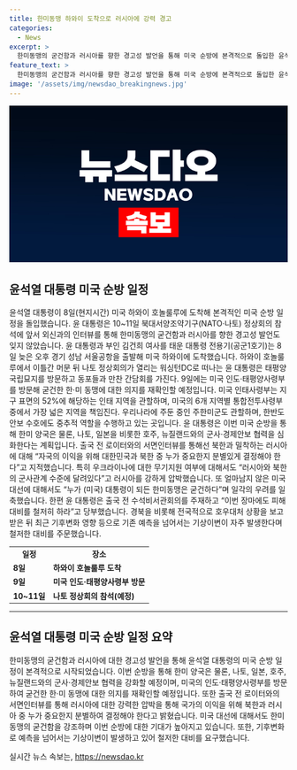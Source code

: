 ```yaml
---
title: 한미동맹 하와이 도착으로 러시아에 강력 경고
categories:
  - News
excerpt: >
  한미동맹의 굳건함과 러시아를 향한 경고성 발언을 통해 미국 순방에 본격적으로 돌입한 윤석열 대통령. 경기 성남 서울공항을 출발해 미국 하와이에 도착한 윤 대통령은 태평양 국립묘지를 방문하고 동포들과 만찬 간담회를 가진 뒤, 미국 인도·태평양사령부를 방문하여 한·미 동맹에 대한 의지를 재확인할 예정이다. 이와 함께 윤 대통령은 나토, 일본, 호주, 뉴질랜드와의 군사·경제안보 협력을 강화할 계획이며, 러시아에 대한 강력한 압박을 예고하였다. 또한 기후변화로 예측을 넘어서는 기상이변에 대비하는 것을 촉구했다.
feature_text: >
  한미동맹의 굳건함과 러시아를 향한 경고성 발언을 통해 미국 순방에 본격적으로 돌입한 윤석열 대통령. 경기 성남 서울공항을 출발해 미국 하와이에 도착한 윤 대통령은 태평양 국립묘지를 방문하고 동포들과 만찬 간담회를 가진 뒤, 미국 인도·태평양사령부를 방문하여 한·미 동맹에 대한 의지를 재확인할 예정이다. 이와 함께 윤 대통령은 나토, 일본, 호주, 뉴질랜드와의 군사·경제안보 협력을 강화할 계획이며, 러시아에 대한 강력한 압박을 예고하였다. 또한 기후변화로 예측을 넘어서는 기상이변에 대비하는 것을 촉구했다.
image: '/assets/img/newsdao_breakingnews.jpg'
---
```


<p><img src="/assets/img/newsdao_breakingnews.jpg" alt="ontimetimes 속보" /></p>

<h2>윤석열 대통령 미국 순방 일정</h2>

<p data-ke-size="size16">윤석열 대통령이 8일(현지시간) 미국 하와이 호놀룰루에 도착해 본격적인 미국 순방 일정을 돌입했습니다. 윤 대통령은 10~11일 북대서양조약기구(NATO·나토) 정상회의 참석에 앞서 외신과의 인터뷰를 통해 한미동맹의 굳건함과 러시아를 향한 경고성 발언도 잊지 않았습니다. 윤 대통령과 부인 김건희 여사를 태운 대통령 전용기(공군1호기)는 8일 늦은 오후 경기 성남 서울공항을 출발해 미국 하와이에 도착했습니다. 하와이 호놀룰루에서 이틀간 머문 뒤 나토 정상회의가 열리는 워싱턴DC로 떠나는 윤 대통령은 태평양 국립묘지를 방문하고 동포들과 만찬 간담회를 가진다. 9일에는 미국 인도·태평양사령부를 방문해 굳건한 한·미 동맹에 대한 의지를 재확인할 예정입니다. 미국 인태사령부는 지구 표면의 52%에 해당하는 인태 지역을 관할하며, 미국의 6개 지역별 통합전투사령부 중에서 가장 넓은 지역을 책임진다. 우리나라에 주둔 중인 주한미군도 관할하며, 한반도 안보 수호에도 중추적 역할을 수행하고 있는 곳입니다. 윤 대통령은 이번 미국 순방을 통해 한미 양국은 물론, 나토, 일본을 비롯한 호주, 뉴질랜드와의 군사·경제안보 협력을 심화한다는 계획입니다. 출국 전 로이터와의 서면인터뷰를 통해선 북한과 밀착하는 러시아에 대해 “자국의 이익을 위해 대한민국과 북한 중 누가 중요한지 분별있게 결정해야 한다”고 지적했습니다. 특히 우크라이나에 대한 무기지원 여부에 대해서도 “러시아와 북한의 군사관계 수준에 달려있다”고 러시아를 강하게 압박했습니다. 또 얼마남지 않은 미국 대선에 대해서도 “누가 (미국) 대통령이 되든 한미동맹은 굳건하다”며 일각의 우려를 일축했습니다. 한편 윤 대통령은 출국 전 수석비서관회의를 주재하고 “이번 장마에도 피해 대비를 철저히 하라”고 당부했습니다. 경북을 비롯해 전국적으로 호우대처 상황을 보고받은 뒤 최근 기후변화 영향 등으로 기존 예측을 넘어서는 기상이변이 자주 발생한다며 철저한 대비를 주문했습니다.</p>

<table>
  <tbody>
    <tr>
      <td style="text-align: center; height: 17px;"><b>일정</b></td>
      <td style="text-align: center; height: 17px;"><b>장소</b></td>
    </tr>
    <tr>
      <td style="text-align: left; height: 17px;"><b>8일</b></td>
      <td style="text-align: left; height: 17px;"><b>하와이 호놀룰루 도착</b></td>
    </tr>
    <tr>
      <td style="text-align: left; height: 17px;"><b>9일</b></td>
      <td style="text-align: left; height: 17px;"><b>미국 인도·태평양사령부 방문</b></td>
    </tr>
    <tr>
      <td style="text-align: left; height: 17px;"><b>10~11일</b></td>
      <td style="text-align: left; height: 17px;"><b>나토 정상회의 참석(예정)</b></td>
    </tr>
  </tbody>
</table>

<hr>

<h2 data-ke-size="size26">윤석열 대통령 미국 순방 일정 요약</h2>

<p data-ke-size="size16">한미동맹의 굳건함과 러시아에 대한 경고성 발언을 통해 윤석열 대통령의 미국 순방 일정이 본격적으로 시작되었습니다. 이번 순방을 통해 한미 양국은 물론, 나토, 일본, 호주, 뉴질랜드와의 군사·경제안보 협력을 강화할 예정이며, 미국의 인도·태평양사령부를 방문하여 굳건한 한·미 동맹에 대한 의지를 재확인할 예정입니다. 또한 출국 전 로이터와의 서면인터뷰를 통해 러시아에 대한 강력한 압박을 통해 국가의 이익을 위해 북한과 러시아 중 누가 중요한지 분별하여 결정해야 한다고 밝혔습니다. 미국 대선에 대해서도 한미동맹의 굳건함을 강조하며 이번 순방에 대한 기대가 높아지고 있습니다. 또한, 기후변화로 예측을 넘어서는 기상이변이 발생하고 있어 철저한 대비를 요구했습니다.</p>
실시간 뉴스 속보는, <a href="https://newsdao.kr" rel="dofollow">https://newsdao.kr</a>


